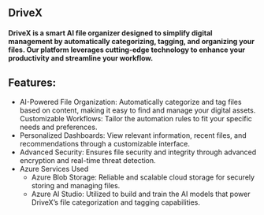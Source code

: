 ## DriveX 

#### DriveX is a smart AI file organizer designed to simplify digital management by automatically categorizing, tagging, and organizing your files. Our platform leverages cutting-edge technology to enhance your productivity and streamline your workflow.


## Features:
- AI-Powered File Organization: Automatically categorize and tag files based on content, making it easy to find and manage your digital assets.
 Customizable Workflows: Tailor the automation rules to fit your specific needs and preferences.
- Personalized Dashboards: View relevant information, recent files, and recommendations through a customizable interface.
- Advanced Security: Ensures file security and integrity through advanced encryption and real-time threat detection.
- Azure Services Used
    - Azure Blob Storage: Reliable and scalable cloud storage for securely storing and managing files.
    - Azure AI Studio: Utilized to build and train the AI models that power DriveX’s file categorization and tagging capabilities.
